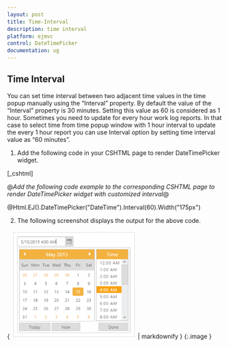 ```yaml
---
layout: post
title: Time-Interval
description: time interval
platform: ejmvc
control: DateTimePicker
documentation: ug
---
```


## Time Interval

You can set time interval between two adjacent time values in the time popup manually using the “Interval” property. By default the value of the “Interval” property is 30 minutes. Setting this value as 60 is considered as 1 hour. Sometimes you need to update for every hour work log reports. In that case to select time from time popup window with 1 hour interval to update the every 1 hour report you can use Interval option by setting time interval value as “60 minutes”.

1. Add the following code in your CSHTML page to render DateTimePicker widget.



[_cshtml]   

@*Add the following code example to the corresponding CSHTML page to render DateTimePicker widget with customized interval*@

@Html.EJ().DateTimePicker("DateTime").Interval(60).Width("175px")



2. The following screenshot displays the output for the above code.



{ ![](Time-Interval_images/Time-Interval_img1.png) | markdownify }
{:.image }



